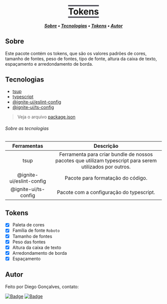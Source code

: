 <h1 align="center" style="text-decoration: underline overline; text-decoration-thickness: 4px; text-underline-offset: 6px; text-decoration-color: #505059;">
    Tokens
</h1>

<!-- TABLE OF CONTENTS -->

<h5 align="center"> 
<a href="#sobre">Sobre</a>
   •   <a href="#tecnologias">Tecnologias</a>
   •   <a href="#tokens">Tokens</a> 
   •   <a href="#autor">Autor</a> 
</h5>

## Sobre

Este pacote contém os tokens, que são os valores padrões de cores, tamanho de fontes, peso de fontes, tipo de fonte, altura da caixa de texto, espaçamento e arredondamento de borda.

## Tecnologias

- [tsup](https://github.com/egoist/tsup)
- [typescript](https://www.typescriptlang.org/)
- [@ignite-ui/eslint-config](/packages/eslint-config/)
- [@ignite-ui/ts-config](/packages/ts-config/)

> Veja o arquivo  [package.json](/packages/tokens/package.json)

###### Sobre as tecnologias

| **Ferramentas** 	| **Descrição** 	|
|:---:	|:---:	|
| tsup 	| Ferramenta para criar bundle de nossos pacotes que utilizam typescript para serem utilizados por outros. 	|
| @ignite-ui/eslint-config 	| Pacote para formatação do código. 	|
| @ignite-ui/ts-config 	| Pacote com a configuração do typescript. 	|

## Tokens

- [x] Paleta de cores
- [X] Família de fonte `Roboto`
- [x] Tamanho de fontes
- [x] Peso das fontes
- [X] Altura da caixa de texto
- [X] Arredondamento de borda
- [X] Espaçamento

## Autor

Feito por Diego Gonçalves, contato:

[![Badge](https://img.shields.io/static/v1?label=Linkedin&message=Diego%20Gonçalves&color=208BEE&style=flat-square&logo=linkedin&link=https://www.linkedin.com/in/diego-goncalves1990)](https://www.linkedin.com/in/diego-goncalves1990)
[![Badge](https://img.shields.io/static/v1?label=Gmail&message=die.goncalves1990@gmail.com&color=EA5134&style=flat-square&logo=gmail&link=mailto:die.goncalves1990@gmail.com)](mailto:die.goncalves1990@gmail.com)
